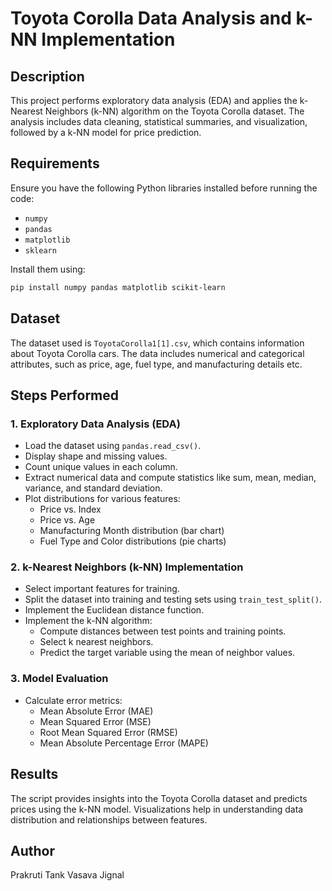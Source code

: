 # Toyota Corolla Data Analysis and k-NN Implementation

## Description
This project performs exploratory data analysis (EDA) and applies the k-Nearest Neighbors (k-NN) algorithm on the Toyota Corolla dataset. The analysis includes data cleaning, statistical summaries, and visualization, followed by a k-NN model for price prediction.

## Requirements
Ensure you have the following Python libraries installed before running the code:
- `numpy`
- `pandas`
- `matplotlib`
- `sklearn`

Install them using:
```bash
pip install numpy pandas matplotlib scikit-learn
```

## Dataset
The dataset used is `ToyotaCorolla1[1].csv`, which contains information about Toyota Corolla cars. The data includes numerical and categorical attributes, such as price, age, fuel type, and manufacturing details etc.

## Steps Performed

### 1. Exploratory Data Analysis (EDA)
- Load the dataset using `pandas.read_csv()`.
- Display shape and missing values.
- Count unique values in each column.
- Extract numerical data and compute statistics like sum, mean, median, variance, and standard deviation.
- Plot distributions for various features:
  - Price vs. Index
  - Price vs. Age
  - Manufacturing Month distribution (bar chart)
  - Fuel Type and Color distributions (pie charts)

### 2. k-Nearest Neighbors (k-NN) Implementation
- Select important features for training.
- Split the dataset into training and testing sets using `train_test_split()`.
- Implement the Euclidean distance function.
- Implement the k-NN algorithm:
  - Compute distances between test points and training points.
  - Select k nearest neighbors.
  - Predict the target variable using the mean of neighbor values.

### 3. Model Evaluation
- Calculate error metrics:
  - Mean Absolute Error (MAE)
  - Mean Squared Error (MSE)
  - Root Mean Squared Error (RMSE)
  - Mean Absolute Percentage Error (MAPE)

## Results
The script provides insights into the Toyota Corolla dataset and predicts prices using the k-NN model. Visualizations help in understanding data distribution and relationships between features.

## Author
Prakruti Tank
Vasava Jignal
